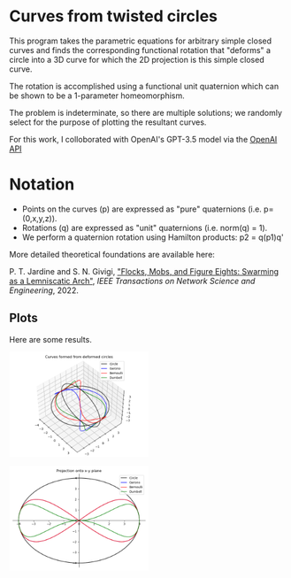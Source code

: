 # Curves from twisted circles

This program takes the parametric equations for arbitrary simple closed 
curves and finds the corresponding functional rotation that "deforms" 
a circle into a 3D curve for which the 2D projection is this simple
closed curve.

The rotation is accomplished using a functional unit quaternion 
which can be shown to be a 1-parameter homeomorphism. 

The problem is indeterminate, so there are multiple solutions; we randomly
select for the purpose of plotting the resultant curves.

For this work, I colloborated with OpenAI's GPT-3.5 model via the [OpenAI API](https://chat.openai.com/)

# Notation
- Points on the curves (p) are expressed as "pure" quaternions (i.e. p=(0,x,y,z)).
- Rotations (q) are expressed as "unit" quaternions (i.e. norm(q) = 1).
- We perform a quaternion rotation using Hamilton products: p2 = q(p1)q'

More detailed theoretical foundations are available here: 

P. T. Jardine and S. N. Givigi, ["Flocks, Mobs, and Figure Eights: Swarming as a Lemniscatic Arch"](https://ieeexplore.ieee.org/document/9931405), *IEEE Transactions on Network Science and Engineering*, 2022.


## Plots

Here are some results.


<p float="center">
    <img src="3d_1.png" width="50%">
</p>

<p float="center">
    <img src="2d_1.png" width="50%">
</p>